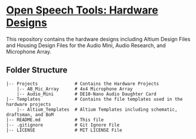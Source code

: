 # [Open Speech Tools: Hardware Designs](https://fpga-open-speech-tools.github.io/hardware.html)
This repository contains the hardware designs including Altium Design Files and Housing Design Files for the Audio Mini, Audio Research, and Microphone Array.

## Folder Structure
    |-- Projects              # Contains the Hardware Projects
        |-- AB_Mic_Array      # 4x4 Microphone Array 
        |-- Audio_Mini        # DE10-Nano Audio Daughter Card
    |-- Templates             # Contains the file templates used in the hardware projects
        |-- Altium_Templates  # Altium Templates including schematic, draftsman, and BoM
    |-- README.md             # This file
    |-- .gitignore            # Git Ignore File
    |-- LICENSE               # MIT LICENSE File
